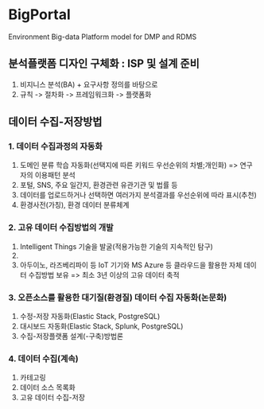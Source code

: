 # BigPortal
Environment Big-data Platform model for DMP and RDMS

## 분석플랫폼 디자인 구체화 : ISP 및 설계 준비
1) 비지니스 분석(BA) + 요구사항 정의를 바탕으로
2) 규칙 -> 절차화 -> 프레임워크화 -> 플랫폼화

## 데이터 수집-저장방법

### 1. 데이터 수집과정의 자동화
1) 도메인 분류 학습 자동화(선택지에 따른 키워드 우선순위의 차별;개인화)
  => 연구자의 이용패턴 분석
2) 포털, SNS, 주요 일간지, 환경관련 유관기관 및 법률 등
3) 데이터를 업로드하거나 선택하면 여러가지 분석결과를 우선순위에 따라 표시(추천)
4) 환경사전(가칭), 환경 데이터 분류체계
  
### 2. 고유 데이터 수집방법의 개발
1) Intelligent Things 기술을 발굴(적용가능한 기술의 지속적인 탐구)
2) 
3) 아두이노, 라즈베리파이 등 IoT 기기와 MS Azure 등 클라우드을 활용한 자체 데이터 수집방법 보유
  => 최소 3년 이상의 고유 데이터 축적
  
### 3. 오픈소스를 활용한 대기질(환경질) 데이터 수집 자동화(논문화)
1) 수정-저장 자동화(Elastic Stack, PostgreSQL)
2) 대시보드 자동화(Elastic Stack, Splunk, PostgreSQL)
3) 수집-저장플랫폼 설계(-구축)방법론

### 4. 데이터 수집(계속)
1) 카테고링
2) 데이터 소스 목록화
3) 고유 데이터 수집-저장
